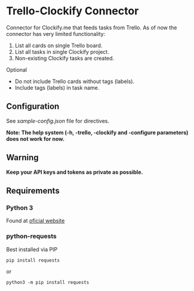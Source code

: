 # Trello-Clockify Connector
Connector for Clockify.me that feeds tasks from Trello.
As of now the connector has very limited functionality:

1. List all cards on single Trello board.
2. List all tasks in single Clockify project.
3. Non-existing Clockify tasks are created.

Optional
- Do not include Trello cards without tags (labels).
- Include tags (labels) in task name.

## Configuration
See *sample-config.json* file for directives.

**Note: The help system (-h, -trello, -clockify and -configure parameters) does not work for now.**

## Warning
**Keep your API keys and tokens as private as possible.**

## Requirements
### Python 3
Found at [oficial website](https://www.python.org/)
### python-requests
Best installed via PIP
```
pip install requests
```
or
```
python3 -m pip install requests
```